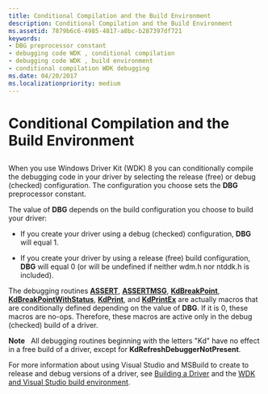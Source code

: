 ```yaml
---
title: Conditional Compilation and the Build Environment
description: Conditional Compilation and the Build Environment
ms.assetid: 7879b6c6-4985-4817-a8bc-b287397df721
keywords:
- DBG preprocessor constant
- debugging code WDK , conditional compilation
- debugging code WDK , build environment
- conditional compilation WDK debugging
ms.date: 04/20/2017
ms.localizationpriority: medium
---
```


# Conditional Compilation and the Build Environment


## <span id="ddk_conditional_compilation_and_the_build_environment_tools"></span><span id="DDK_CONDITIONAL_COMPILATION_AND_THE_BUILD_ENVIRONMENT_TOOLS"></span>


When you use Windows Driver Kit (WDK) 8 you can conditionally compile the debugging code in your driver by selecting the release (free) or debug (checked) configuration. The configuration you choose sets the **DBG** preprocessor constant.

The value of **DBG** depends on the build configuration you choose to build your driver:

-   If you create your driver using a debug (checked) configuration, **DBG** will equal 1.

-   If you create your driver by using a release (free) build configuration, **DBG** will equal 0 (or will be undefined if neither wdm.h nor ntddk.h is included).

The debugging routines [**ASSERT**](https://docs.microsoft.com/previous-versions/windows/hardware/previsioning-framework/ff542107(v=vs.85)), [**ASSERTMSG**](https://docs.microsoft.com/windows-hardware/drivers/ddi/content/wdm/nf-wdm-assertmsg), [**KdBreakPoint**](https://docs.microsoft.com/previous-versions/windows/hardware/previsioning-framework/ff548063(v=vs.85)), [**KdBreakPointWithStatus**](https://docs.microsoft.com/windows-hardware/drivers/ddi/content/wdm/nf-wdm-kdbreakpointwithstatus), [**KdPrint**](https://docs.microsoft.com/windows-hardware/drivers/ddi/content/wdm/nf-wdm-kdprint), and [**KdPrintEx**](https://docs.microsoft.com/windows-hardware/drivers/ddi/content/wdm/nf-wdm-kdprintex) are actually macros that are conditionally defined depending on the value of **DBG**. If it is 0, these macros are no-ops. Therefore, these macros are active only in the debug (checked) build of a driver.

**Note**   All debugging routines beginning with the letters "Kd" have no effect in a free build of a driver, except for **KdRefreshDebuggerNotPresent**.

 

For more information about using Visual Studio and MSBuild to create to release and debug versions of a driver, see [Building a Driver](https://docs.microsoft.com/windows-hardware/drivers/develop/building-a-driver) and the [WDK and Visual Studio build environment](wdk-and-visual-studio-build-environment.md).

 

 





